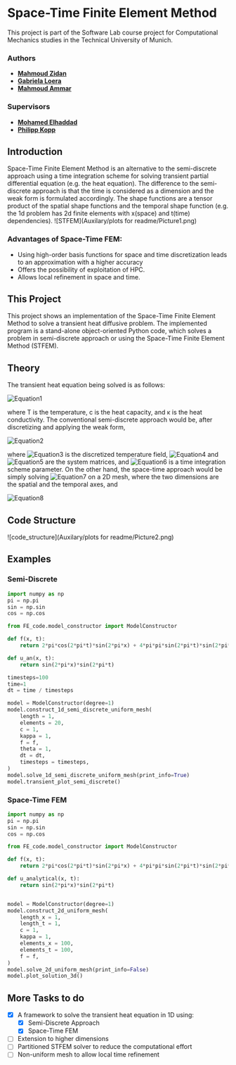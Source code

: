 # Space-Time Finite Element Method
This project is part of the Software Lab course project for Computational
Mechanics studies in the Technical University of Munich.

### Authors
* **[Mahmoud Zidan](https://gitlab.lrz.de/ga53zaf)**
* **[Gabriela Loera](https://gitlab.lrz.de/ga86zax)**
* **[Mahmoud Ammar](https://github.com/MahmoudAmmar-96)**

### Supervisors
* **[Mohamed Elhaddad](https://gitlab.lrz.de/ga73gix)**
* **[Philipp Kopp](https://gitlab.lrz.de/ga49sos)**

## Introduction
Space-Time Finite Element Method is an alternative to the semi-discrete
approach using a time integration scheme for solving transient partial
differential equation (e.g. the heat equation). The difference to the semi-discrete
approach is that the time is considered as a dimension and the weak form
is formulated accordingly. The shape functions are a tensor product of the
spatial shape functions and the temporal shape function (e.g. the 1d problem
has 2d finite elements with x(space) and t(time) dependencies).
![STFEM](Auxilary/plots for readme/Picture1.png)

### Advantages of Space-Time FEM:
* Using high-order basis functions for space and time discretization leads to an approximation with a higher accuracy
* Offers the possibility of exploitation of HPC.
* Allows local refinement in space and time.

## This Project
This project shows an implementation of the Space-Time Finite Element Method to solve a transient heat diffusive problem. The implemented program is a stand-alone object-oriented Python code, which solves a problem in semi-discrete approach or using the Space-Time Finite Element Method (STFEM).

## Theory
The transient heat equation being solved is as follows:

![Equation1](https://latex.codecogs.com/svg.latex?\frac{\partial&space;T}{\partial&space;t}&space;-&space;\kappa&space;\frac{\partial^2&space;T}{\partial&space;x^2}&space;=&space;f(x,t))

where T is the temperature, c is the heat capacity, and κ is the heat conductivity. The conventional semi-discrete approach would be, after discretizing and applying the weak form,

![Equation2](https://latex.codecogs.com/svg.latex?\left(&space;\frac{c}{\Delta&space;t}&space;M_{ij}&space;&plus;&space;\theta&space;K_{ij}&space;\right)&space;\hat{T}_i^{k&plus;1}&space;=&space;\left(&space;\frac{c}{\Delta&space;t}&space;M_{ij}&space;-&space;(1-\theta)K_{ij}&space;\right)&space;\hat{T}_i^k&space;&plus;&space;(1&space;-&space;\theta)&space;f_i^k&space;&plus;&space;\theta&space;f_i^{k&plus;1},)

where ![Equation3](https://latex.codecogs.com/svg.latex?T^k&space;=&space;\sum^{dofs}{N_i&space;\hat{T}_i^k}) is the discretized temperature field, ![Equation4](https://latex.codecogs.com/svg.latex?M_{ij}=\int{N_i&space;N_j}) and ![Equation5](https://latex.codecogs.com/svg.latex?K=\int{N_{i,x}&space;N_{j,x}}) are the system matrices, and ![Equation6](https://latex.codecogs.com/svg.latex?0&space;\leq&space;\theta&space;\leq&space;1) is a time integration scheme parameter. On the other hand, the space-time approach would be simply solving ![Equation7](https://latex.codecogs.com/svg.latex?K_{ij}&space;\hat{T}_i&space;=&space;F_i) on a 2D mesh, where the two dimensions are the spatial and the temporal axes, and

![Equation8](https://latex.codecogs.com/svg.latex?K_{ij}&space;=&space;c&space;\int_t{&space;\int_x{&space;\frac{\partial&space;N_i}{\partial&space;t}&space;N_j&space;~dxdt&space;}&space;}&space;~&plus;~&space;\kappa&space;\int_t{&space;\int_x{&space;\frac{\partial&space;N_i}{\partial&space;x}&space;\frac{\partial&space;N_j}{\partial&space;x}&space;~dxdt&space;}&space;}.)

## Code Structure
![code_structure](Auxilary/plots for readme/Picture2.png)

## Examples
### Semi-Discrete
```python
import numpy as np
pi = np.pi
sin = np.sin
cos = np.cos

from FE_code.model_constructor import ModelConstructor

def f(x, t):
    return 2*pi*cos(2*pi*t)*sin(2*pi*x) + 4*pi*pi*sin(2*pi*t)*sin(2*pi*x)

def u_an(x, t):
    return sin(2*pi*x)*sin(2*pi*t)

timesteps=100
time=1
dt = time / timesteps

model = ModelConstructor(degree=1)
model.construct_1d_semi_discrete_uniform_mesh(
    length = 1,
    elements = 20,
    c = 1,
    kappa = 1,
    f = f,
    theta = 1,
    dt = dt,
    timesteps = timesteps,
)
model.solve_1d_semi_discrete_uniform_mesh(print_info=True)
model.transient_plot_semi_discrete()
```

### Space-Time FEM
```python
import numpy as np
pi = np.pi
sin = np.sin
cos = np.cos

from FE_code.model_constructor import ModelConstructor

def f(x, t):
    return 2*pi*cos(2*pi*t)*sin(2*pi*x) + 4*pi*pi*sin(2*pi*t)*sin(2*pi*x)

def u_analytical(x, t):
    return sin(2*pi*x)*sin(2*pi*t)


model = ModelConstructor(degree=1)
model.construct_2d_uniform_mesh(
    length_x = 1,
    length_t = 1,
    c = 1,
    kappa = 1,
    elements_x = 100,
    elements_t = 100,
    f = f,
)
model.solve_2d_uniform_mesh(print_info=False)
model.plot_solution_3d()
```

## More Tasks to do
* [x] A framework to solve the transient heat equation in 1D using:
    * [x] Semi-Discrete Approach
    * [x] Space-Time FEM
* [ ] Extension to higher dimensions
* [ ] Partitioned STFEM solver to reduce the computational effort
* [ ] Non-uniform mesh to allow local time refinement
